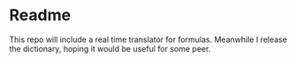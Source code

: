 # Readme

This repo will include a real time translator for formulas. Meanwhile I release the dictionary, hoping it would be useful for some peer. 
